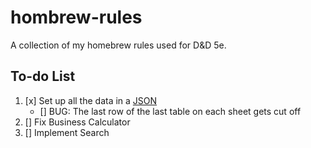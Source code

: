 # hombrew-rules
A collection of my homebrew rules used for D&amp;D 5e.

## To-do List
1. [x] Set up all the data in a [JSON](https://docs.google.com/spreadsheets/d/13MtW11-pexxwCiKeWOxKYm41PWDV2JAe39tXxj39KIw/edit?usp=sharing)
    - [] BUG: The last row of the last table on each sheet gets cut off
2. [] Fix Business Calculator
3. [] Implement Search
